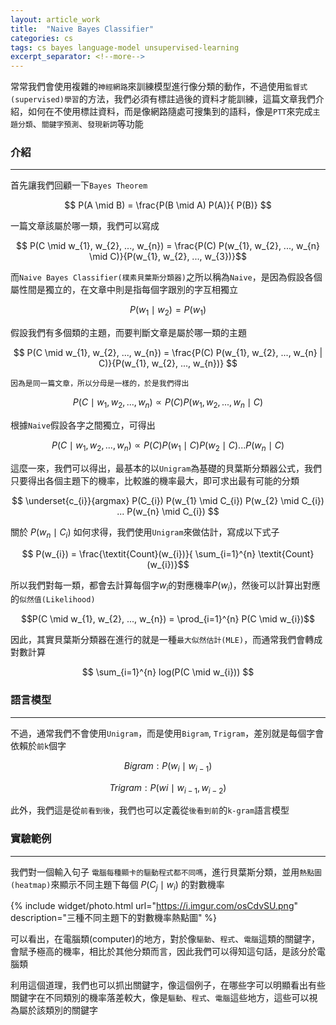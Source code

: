 ```yaml
---
layout: article_work
title:  "Naive Bayes Classifier"
categories: cs
tags: cs bayes language-model unsupervised-learning 
excerpt_separator: <!--more-->
---
```


常常我們會使用複雜的`神經網路`來訓練模型進行像分類的動作，不過使用`監督式(supervised)學習`的方法，我們必須有標註過後的資料才能訓練，這篇文章我們介紹，如何在不使用標註資料，而是像網路隨處可搜集到的語料，像是`PTT`來完成`主題分類`、`關鍵字預測`、`發現新詞`等功能

<!--more-->

### 介紹
---

首先讓我們回顧一下`Bayes Theorem`

$$ P(A \mid B) = \frac{P(B \mid A) P(A)}{ P(B)} $$

一篇文章該屬於哪一類，我們可以寫成

$$ P(C \mid w_{1}, w_{2}, ..., w_{n}) = \frac{P(C) P(w_{1}, w_{2}, ..., w_{n} \mid C)}{P(w_{1}, w_{2}, ..., w_{3})}$$


而`Naive Bayes Classifier(樸素貝葉斯分類器)`之所以稱為`Naive`，是因為假設各個屬性間是獨立的，在文章中則是指每個字跟別的字互相獨立

$$ P(w_{1} \mid w_{2}) = P(w_{1}) $$

假設我們有多個類的主題，而要判斷文章是屬於哪一類的主題

$$ P(C \mid w_{1}, w_{2}, ..., w_{n}) = \frac{P(C) P(w_{1}, w_{2}, ..., w_{n} | C)}{P(w_{1}, w_{2}, ..., w_{n})} $$

`因為是同一篇文章，所以分母是一樣的，於是我們得出`

$$ P(C \mid w_{1}, w_{2}, ..., w_{n}) \propto P(C) P(w_{1}, w_{2}, ..., w_{n} \mid C) $$

根據`Naive`假設各字之間獨立，可得出

$$ P(C \mid w_{1}, w_{2}, ..., w_{n}) \propto P(C) P(w_{1} \mid C) P(w_{2} \mid C) ... P(w_{n} \mid C) $$

這麼一來，我們可以得出，最基本的以`Unigram`為基礎的貝葉斯分類器公式，我們只要得出各個主題下的機率，比較誰的機率最大，即可求出最有可能的分類

$$ \underset{c_{i}}{argmax} P(C_{i}) P(w_{1} \mid C_{i}) P(w_{2} \mid C_{i}) ... P(w_{n} \mid C_{i}) $$

關於 $P(w_{n} \mid C_{i})$ 如何求得，我們使用`Unigram`來做估計，寫成以下式子

$$ P(w_{i}) = \frac{\textit{Count}(w_{i})}{ \sum_{i=1}^{n} \textit{Count}(w_{i})}$$

所以我們對每一類，都會去計算每個字$w_{i}$的對應機率$P(w_{i})$，然後可以計算出對應的`似然值(Likelihood)`

$$P(C \mid w_{1}, w_{2}, ..., w_{n}) = \prod_{i=1}^{n} P(C \mid w_{i})$$

因此，其實貝葉斯分類器在進行的就是一種`最大似然估計(MLE)`，而通常我們會轉成對數計算

$$ \sum_{i=1}^{n} log(P(C \mid w_{i})) $$

### 語言模型
---

不過，通常我們不會使用`Unigram`，而是使用`Bigram`, `Trigram`，差別就是每個字會依賴於`前k`個字

$$ \textit{Bigram} : P(w_{i} \mid w_{i-1}) $$

$$ \textit{Trigram} : P(w{i} \mid w_{i-1}, w_{i-2} ) $$

此外，我們這是從`前看到後`，我們也可以定義從`後看到前`的`k-gram`語言模型

### 實驗範例
___

我們對一個輸入句子 `電腦每種顯卡的驅動程式都不同嗎`，進行貝葉斯分類，並用`熱點圖(heatmap)`來顯示不同主題下每個 $P(C_{j} \mid w_{i})$ 的對數機率

{% include widget/photo.html url="https://i.imgur.com/osCdvSU.png" description="三種不同主題下的對數機率熱點圖" %}

可以看出，在電腦類(computer)的地方，對於像`驅動`、`程式`、`電腦`這類的關鍵字，會賦予極高的機率，相比於其他分類而言，因此我們可以得知這句話，是該分於電腦類

利用這個道理，我們也可以抓出關鍵字，像這個例子，在哪些字可以明顯看出有些關鍵字在不同類別的機率落差較大，像是`驅動`、`程式`、`電腦`這些地方，這些可以視為屬於該類別的關鍵字


